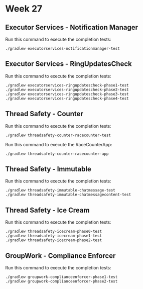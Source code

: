 # Week 27

## Executor Services - Notification Manager

Run this command to execute the completion tests:

```
./gradlew executorservices-notificationmanager-test
```

## Executor Services - RingUpdatesCheck

Run this command to execute the completion tests:

```
./gradlew executorservices-ringupdatescheck-phase1-test
./gradlew executorservices-ringupdatescheck-phase2-test
./gradlew executorservices-ringupdatescheck-phase3-test
./gradlew executorservices-ringupdatescheck-phase4-test
```

## Thread Safety - Counter

Run this command to execute the completion tests:

```
./gradlew threadsafety-counter-racecounter-test
```

Run this command to execute the RaceCounterApp:

```
./gradlew threadsafety-counter-racecounter-app
```

## Thread Safety - Immutable

Run this command to execute the completion tests:

```
./gradlew threadsafety-immutable-chatmessage-test
./gradlew threadsafety-immutable-chatmessagecontent-test
```

## Thread Safety - Ice Cream

Run this command to execute the completion tests:

```
./gradlew threadsafety-icecream-phase0-test
./gradlew threadsafety-icecream-phase1-test
./gradlew threadsafety-icecream-phase2-test
```

## GroupWork - Compliance Enforcer

Run this command to execute the completion tests:

```
./gradlew groupwork-complianceenforcer-phase1-test
./gradlew groupwork-complianceenforcer-phase2-test
```
